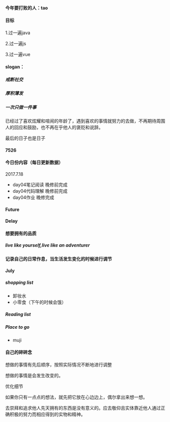 #### 今年要打败的人：tao

#### 目标

1.过一遍java

2.过一遍js

3.过一遍vue





#### slogan：

##### 戒断社交

##### 厚积薄发

##### 一次只做一件事

已经过了喜欢炫耀和喧闹的年龄了，遇到喜欢的事情就努力的去做，不再期待周围人的回应和鼓励，也不再在乎他人的褒贬和说辞。

最后的日子也是日子



#### 7526

#### 今日份内容（每日更新数据）

2017.7.18

- day04笔记阅读   晚修前完成
- day04代码理解  晚修前完成
- day04作业         晚修完成

#### Future

#### Delay

#### 想要拥有的品质

##### live like yourself,live like an adventurer



#### 记录自己的日常作息，当生活发生变化的时候进行调节



#### July

##### shopping list

- 卸妆水
- 小零食（下午的时候会饿）

##### Reading list

##### Place to go

- muji





#### 

#### 自己的碎碎念

想做的事情有先后顺序，按照实际情况不断地进行调整

想做的事情是会发生改变的。

优化细节

如果你只有一点点的想法，就先把它放在心边边上，偶尔拿出来想一想。

去崇拜和追求他人先天拥有的东西是没有意义的。应去敬仰且实体靠近他人通过正确积极的努力而相应得到的实物和精神。















